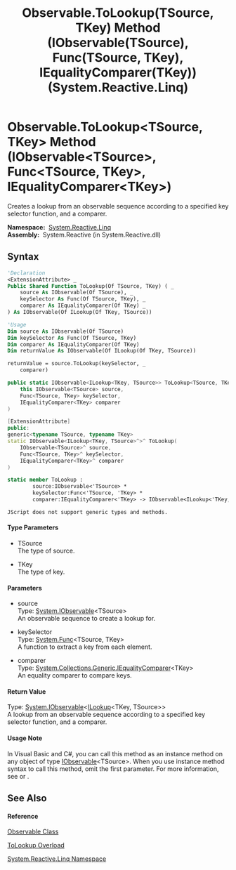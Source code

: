 ﻿---
title: Observable.ToLookup(TSource, TKey) Method (IObservable(TSource), Func(TSource, TKey), IEqualityComparer(TKey)) (System.Reactive.Linq)
TOCTitle: ToLookup(TSource, TKey) Method (IObservable(TSource), Func(TSource, TKey), IEqualityComparer(TKey))
ms:assetid: M:System.Reactive.Linq.Observable.ToLookup``2(System.IObservable{``0},System.Func{``0,``1},System.Collections.Generic.IEqualityComparer{``1})
ms:mtpsurl: https://msdn.microsoft.com/en-us/library/Hh211805(v=VS.103)
ms:contentKeyID: 36069251
ms.date: 06/28/2011
mtps_version: v=VS.103
dev_langs:
- vb
- csharp
- c++
- fsharp
- jscript
---

# Observable.ToLookup\<TSource, TKey\> Method (IObservable\<TSource\>, Func\<TSource, TKey\>, IEqualityComparer\<TKey\>)

Creates a lookup from an observable sequence according to a specified key selector function, and a comparer.

**Namespace:**  [System.Reactive.Linq](hh211929\(v=vs.103\).md)  
**Assembly:**  System.Reactive (in System.Reactive.dll)

## Syntax

``` vb
'Declaration
<ExtensionAttribute> _
Public Shared Function ToLookup(Of TSource, TKey) ( _
    source As IObservable(Of TSource), _
    keySelector As Func(Of TSource, TKey), _
    comparer As IEqualityComparer(Of TKey) _
) As IObservable(Of ILookup(Of TKey, TSource))
```

``` vb
'Usage
Dim source As IObservable(Of TSource)
Dim keySelector As Func(Of TSource, TKey)
Dim comparer As IEqualityComparer(Of TKey)
Dim returnValue As IObservable(Of ILookup(Of TKey, TSource))

returnValue = source.ToLookup(keySelector, _
    comparer)
```

``` csharp
public static IObservable<ILookup<TKey, TSource>> ToLookup<TSource, TKey>(
    this IObservable<TSource> source,
    Func<TSource, TKey> keySelector,
    IEqualityComparer<TKey> comparer
)
```

``` c++
[ExtensionAttribute]
public:
generic<typename TSource, typename TKey>
static IObservable<ILookup<TKey, TSource>^>^ ToLookup(
    IObservable<TSource>^ source, 
    Func<TSource, TKey>^ keySelector, 
    IEqualityComparer<TKey>^ comparer
)
```

``` fsharp
static member ToLookup : 
        source:IObservable<'TSource> * 
        keySelector:Func<'TSource, 'TKey> * 
        comparer:IEqualityComparer<'TKey> -> IObservable<ILookup<'TKey, 'TSource>> 
```

``` jscript
JScript does not support generic types and methods.
```

#### Type Parameters

  - TSource  
    The type of source.

<!-- end list -->

  - TKey  
    The type of key.

#### Parameters

  - source  
    Type: [System.IObservable](https://msdn.microsoft.com/en-us/library/Dd990377)\<TSource\>  
    An observable sequence to create a lookup for.  

<!-- end list -->

  - keySelector  
    Type: [System.Func](https://msdn.microsoft.com/en-us/library/Bb549151)\<TSource, TKey\>  
    A function to extract a key from each element.  

<!-- end list -->

  - comparer  
    Type: [System.Collections.Generic.IEqualityComparer](https://msdn.microsoft.com/en-us/library/ms132151)\<TKey\>  
    An equality comparer to compare keys.  

#### Return Value

Type: [System.IObservable](https://msdn.microsoft.com/en-us/library/Dd990377)\<[ILookup](https://msdn.microsoft.com/en-us/library/Bb534291)\<TKey, TSource\>\>  
A lookup from an observable sequence according to a specified key selector function, and a comparer.  

#### Usage Note

In Visual Basic and C\#, you can call this method as an instance method on any object of type [IObservable](https://msdn.microsoft.com/en-us/library/Dd990377)\<TSource\>. When you use instance method syntax to call this method, omit the first parameter. For more information, see [](https://msdn.microsoft.com/en-us/library/Bb384936) or [](https://msdn.microsoft.com/en-us/library/Bb383977).

## See Also

#### Reference

[Observable Class](hh244252\(v=vs.103\).md)

[ToLookup Overload](hh244297\(v=vs.103\).md)

[System.Reactive.Linq Namespace](hh211929\(v=vs.103\).md)

